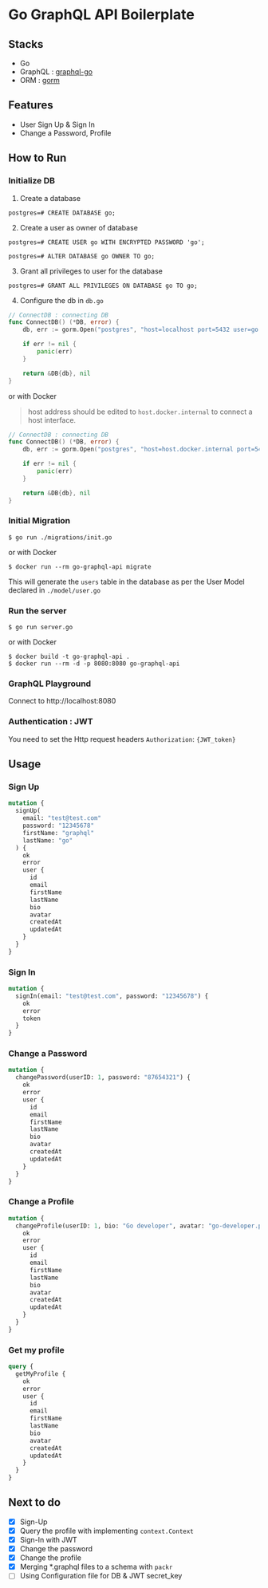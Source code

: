 # Go GraphQL API Boilerplate

## Stacks

- Go
- GraphQL : [graphql-go](https://github.com/graph-gophers/graphql-go)
- ORM : [gorm](https://github.com/jinzhu/gorm)

## Features

- User Sign Up & Sign In
- Change a Password, Profile

## How to Run

### Initialize DB

1. Create a database

```shell
postgres=# CREATE DATABASE go;
```

2. Create a user as owner of database

```shell
postgres=# CREATE USER go WITH ENCRYPTED PASSWORD 'go';

postgres=# ALTER DATABASE go OWNER TO go;
```

3. Grant all privileges to user for the database

```shell
postgres=# GRANT ALL PRIVILEGES ON DATABASE go TO go;
```

4. Configure the db in `db.go`

```go
// ConnectDB : connecting DB
func ConnectDB() (*DB, error) {
	db, err := gorm.Open("postgres", "host=localhost port=5432 user=go dbname=go password=go sslmode=disable")

	if err != nil {
		panic(err)
	}

	return &DB{db}, nil
}
```

or with Docker

> host address should be edited to `host.docker.internal` to connect a host interface.

```go
// ConnectDB : connecting DB
func ConnectDB() (*DB, error) {
	db, err := gorm.Open("postgres", "host=host.docker.internal port=5432 user=go dbname=go password=go sslmode=disable")

	if err != nil {
		panic(err)
	}

	return &DB{db}, nil
}
```

### Initial Migration

```shell
$ go run ./migrations/init.go
```

or with Docker

```
$ docker run --rm go-graphql-api migrate
```

This will generate the `users` table in the database as per the User Model declared in `./model/user.go`

### Run the server

```shell
$ go run server.go
```

or with Docker

```
$ docker build -t go-graphql-api .
$ docker run --rm -d -p 8080:8080 go-graphql-api
```

### GraphQL Playground

Connect to http://localhost:8080

### Authentication : JWT

You need to set the Http request headers `Authorization`: `{JWT_token}`

## Usage

### Sign Up

```graphql
mutation {
  signUp(
    email: "test@test.com"
    password: "12345678"
    firstName: "graphql"
    lastName: "go"
  ) {
    ok
    error
    user {
      id
      email
      firstName
      lastName
      bio
      avatar
      createdAt
      updatedAt
    }
  }
}
```

### Sign In

```graphql
mutation {
  signIn(email: "test@test.com", password: "12345678") {
    ok
    error
    token
  }
}
```

### Change a Password

```graphql
mutation {
  changePassword(userID: 1, password: "87654321") {
    ok
    error
    user {
      id
      email
      firstName
      lastName
      bio
      avatar
      createdAt
      updatedAt
    }
  }
}
```

### Change a Profile

```graphql
mutation {
  changeProfile(userID: 1, bio: "Go developer", avatar: "go-developer.png") {
    ok
    error
    user {
      id
      email
      firstName
      lastName
      bio
      avatar
      createdAt
      updatedAt
    }
  }
}
```

### Get my profile

```graphql
query {
  getMyProfile {
    ok
    error
    user {
      id
      email
      firstName
      lastName
      bio
      avatar
      createdAt
      updatedAt
    }
  }
}
```

## Next to do

- [x] Sign-Up
- [x] Query the profile with implementing `context.Context`
- [x] Sign-In with JWT
- [x] Change the password
- [x] Change the profile
- [x] Merging \*.graphql files to a schema with `packr`
- [ ] Using Configuration file for DB & JWT secret_key
